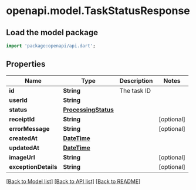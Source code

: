 # openapi.model.TaskStatusResponse

## Load the model package
```dart
import 'package:openapi/api.dart';
```

## Properties
Name | Type | Description | Notes
------------ | ------------- | ------------- | -------------
**id** | **String** | The task ID | 
**userId** | **String** |  | 
**status** | [**ProcessingStatus**](ProcessingStatus.md) |  | 
**receiptId** | **String** |  | [optional] 
**errorMessage** | **String** |  | [optional] 
**createdAt** | [**DateTime**](DateTime.md) |  | 
**updatedAt** | [**DateTime**](DateTime.md) |  | 
**imageUrl** | **String** |  | [optional] 
**exceptionDetails** | **String** |  | [optional] 

[[Back to Model list]](../README.md#documentation-for-models) [[Back to API list]](../README.md#documentation-for-api-endpoints) [[Back to README]](../README.md)



